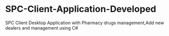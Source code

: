 # SPC-Client-Application-Developed
SPC Client Desktop Application with Pharmacy drugs management,Add new dealers and management using C#
